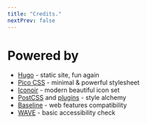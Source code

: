```yaml
---
title: "Credits."
nextPrev: false
---
```


# Powered by

- [Hugo](https://gohugo.io/) - static site, fun again
- [Pico CSS](https://picocss.com/) - minimal & powerful stylesheet
- [Iconoir](https://iconoir.com/) - modern beautiful icon set
- [PostCSS](https://postcss.org/) and [plugins](https://postcss.org/docs/postcss-plugins) - style alchemy
- [Baseline](https://web-platform-dx.github.io/web-features/) - web features compatibility
- [WAVE](https://wave.webaim.org/) - basic accessibility check
